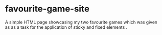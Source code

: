 # favourite-game-site
A simple HTML page showcasing my two favourite games which was given as as a task for the application of sticky and fixed elements .
